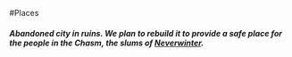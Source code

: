 #Places 

##### Abandoned city in ruins. We plan to rebuild it to provide a safe place for the people in the Chasm, the slums of [Neverwinter](obsidian://open?vault=Between%20Two%20Worlds&file=World%2FCities%2FNeverwinter).
